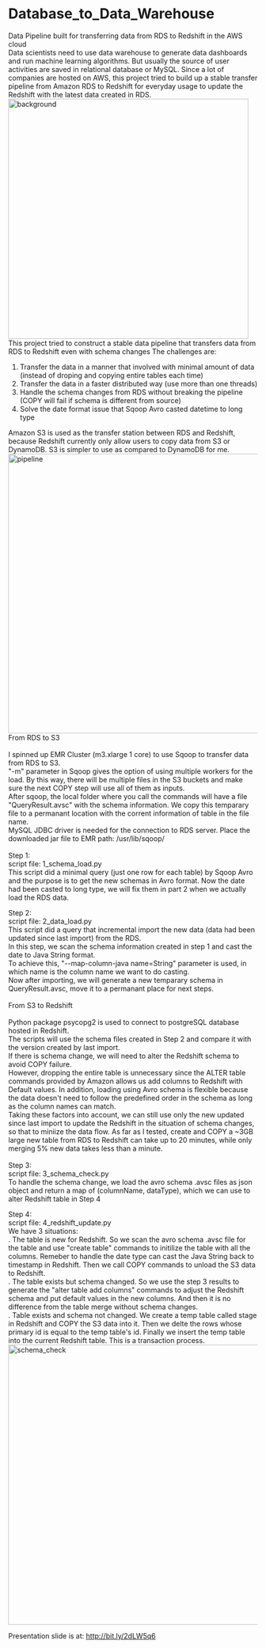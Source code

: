 # Database_to_Data_Warehouse
Data Pipeline built for transferring data from RDS to Redshift in the AWS cloud<br />
Data scientists need to use data warehouse to generate data dashboards and run machine learning algorithms. But usually the source of user activities are saved in relational database or MySQL. Since a lot of companies are hosted on AWS, this project tried to build up a stable transfer pipeline from Amazon RDS to Redshift for everyday usage to update the Redshift with the latest data created in RDS.<br />
<img width="485" alt="background" src="https://cloud.githubusercontent.com/assets/17118374/19009766/e8eb1bfc-872b-11e6-9aa1-08ed35146502.png"><br />
This project tried to construct a stable data pipeline that transfers data from RDS to Redshift even with schema changes
The challenges are:<br />
1. Transfer the data in a manner that involved with minimal amount of data (instead of droping and copying entire tables each time)<br />
2. Transfer the data in a faster distributed way (use more than one threads)<br />
3. Handle the schema changes from RDS without breaking the pipeline (COPY will fail if schema is different from source)<br />
4. Solve the date format issue that Sqoop Avro casted datetime to long type <br />

Amazon S3 is used as the transfer station between RDS and Redshift, because Redshift currently only allow users to copy data from S3 or DynamoDB. S3 is simpler to use as compared to DynamoDB for me.<br />
<img width="565" alt="pipeline" src="https://cloud.githubusercontent.com/assets/17118374/19009850/ed06a43a-872c-11e6-90f2-b1c376e1c547.png"><br />
From RDS to S3<br />
<br />
I spinned up EMR Cluster (m3.xlarge 1 core) to use Sqoop to transfer data from RDS to S3. <br />
"-m" parameter in Sqoop gives the option of using multiple workers for the load. By this way, there will be multiple files in the S3 buckets and make sure the next COPY step will use all of them as inputs.<br />
After sqoop, the local folder where you call the commands will have a file "QueryResult.avsc" with the schema information. We copy this temparary file to a permanant location with the corrent information of table in the file name. <br />
MySQL JDBC driver is needed for the connection to RDS server. Place the downloaded jar file to EMR path: /usr/lib/sqoop/<br />
<br />
Step 1: <br />
script file: 1_schema_load.py <br />
This script did a minimal query (just one row for each table) by Sqoop Avro and the purpose is to get the new schemas in Avro format. Now the date had been casted to long type, we will fix them in part 2 when we actually load the RDS data.<br />

Step 2: <br />
script file: 2_data_load.py <br />
This script did a query that incremental import the new data (data had been updated since last import) from the RDS.<br />
In this step, we scan the schema information created in step 1 and cast the date to Java String format. <br />
To achieve this, "--map-column-java name=String" parameter is used, in which name is the column name we want to do casting.<br />
Now after importing, we will generate a new temparary schema in QueryResult.avsc, move it to a permanant place for next steps. <br />
<br />
From S3 to Redshift <br />
<br />
Python package psycopg2 is used to connect to postgreSQL database hosted in Redshift. <br />
The scripts will use the schema files created in Step 2 and compare it with the version created by last import. <br />
If there is schema change, we will need to alter the Redshift schema to avoid COPY failure. <br />
However, dropping the entire table is unnecessary since the ALTER table commands provided by Amazon allows us add columns to Redshift with Default values. In addition, loading using Avro schema is flexible because the data doesn't need to follow the predefined order in the schema as long as the column names can match. <br />
Taking these factors into account, we can still use only the new updated since last import to update the Redshift in the situation of schema changes, so that to miniize the data flow. As far as I tested, create and COPY a ~3GB large new table from RDS to Redshift can take up to 20 minutes, while only merging 5% new data takes less than a minute.<br />
<br />
Step 3: <br />
script file: 3_schema_check.py <br />
To handle the schema change, we load the avro schema .avsc files as json object and return a map of (columnName, dataType), which we can use to alter Redshift table in Step 4 <br />

Step 4: <br />
script file: 4_redshift_update.py <br />
We have 3 situations: <br />
  . The table is new for Redshift. So we scan the avro schema .avsc file for the table and use "create table" commands to initilize the table with all the columns. Remeber to handle the date type can cast the Java String back to timestamp in Redshift. Then we call COPY commands to unload the S3 data to Redshift.<br />
  . The table exists but schema changed. So we use the step 3 results to generate the "alter table add columns" commands to adjust the Redshift schema and put default values in the new columns. And then it is no difference from the table merge without schema changes.<br />
  . Table exists and schema not changed. We create a temp table called stage in Redshift and COPY the S3 data into it. Then we delte the rows whose primary id is equal to the temp table's id. Finally we insert the temp table into the current Redshift table. This is a transaction process.<br />
 <img width="566" alt="schema_check" src="https://cloud.githubusercontent.com/assets/17118374/19009915/cdb5f4d6-872d-11e6-84eb-21900a5b270f.png"><br />

Presentation slide is at: http://bit.ly/2dLW5q6
